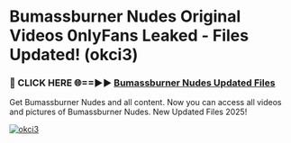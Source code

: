 # Bumassburner Nudes Original Videos 0nlyFans Leaked - Files Updated! (okci3)

<h3>🔴 CLICK HERE 🌐==►► <a href="https://tinyurl.com/yc6ubb5a" rel="nofollow">Bumassburner Nudes Updated Files</a></h3>

Get Bumassburner Nudes and all content. Now you can access all videos and pictures of Bumassburner Nudes. New Updated Files 2025!

[![okci3](https://i.imgur.com/7eu0CRL.gif)](https://tinyurl.com/yc6ubb5a)
